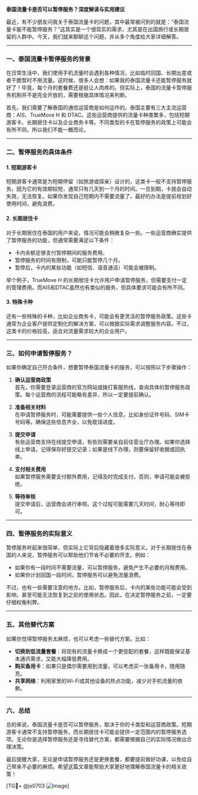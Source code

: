 **泰国流量卡是否可以暂停服务？深度解读与实用建议**

最近，有不少朋友问我关于泰国流量卡的问题，其中最常被问到的就是：“泰国流量卡能不能暂停服务？”这其实是一个很现实的需求，尤其是在出国旅行或长期居留的人群中。今天，我们就来聊聊这个问题，并从多个角度给大家详细解答。

---

### 一、泰国流量卡暂停服务的背景

在日常生活中，我们使用手机流量时会遇到各种情况，比如临时回国、长期出差或者干脆暂时不用流量。这时候，很多人会想：如果我的泰国流量卡还能暂停服务就好了！毕竟，每个月的套餐费还是挺让人肉疼的。但实际上，泰国的流量卡暂停服务机制并不是完全开放的，需要根据具体情况来判断。

首先，我们需要了解泰国的通信运营商是如何运作的。泰国主要有三大主流运营商：AIS、TrueMove H 和 DTAC。这些运营商提供的流量卡种类繁多，包括短期游客卡、长期居住卡以及企业商务卡等。不同类型的卡在暂停服务的政策上可能会有所不同，所以我们不能一概而论。

---

### 二、暂停服务的具体条件

#### 1. **短期游客卡**
短期游客卡通常是为短期停留（如旅游或探亲）设计的，这类卡一般不支持暂停服务。因为它的有效期较短，通常只有几天到一个月的时间。一旦到期，卡就会自动失效，无法恢复。如果你发现自己短期内不需要流量了，最好的办法是提前规划好使用时间，避免浪费。

#### 2. **长期居住卡**
对于长期居住在泰国的用户来说，情况可能会稍微复杂一些。一些运营商确实提供了暂停服务的功能，但通常需要满足以下条件：
- 卡内余额足够支付暂停期间的服务费用。
- 暂停服务的时间有限制，可能只能暂停几个月。
- 暂停后，卡内的某些功能（如短信、语音通话）可能会被限制。

举个例子，TrueMove H 的长期居住卡允许用户申请暂停服务，但需要支付一定的管理费用。而AIS和DTAC虽然也有类似的服务，但具体要求可能会有所不同。

#### 3. **特殊卡种**
还有一些特殊的卡种，比如企业商务卡，可能会有更灵活的暂停服务政策。这些卡通常为企业客户提供定制化的解决方案，可以根据实际需求调整服务内容。不过，这类卡的价格较高，适合对流量需求较大的企业用户。

---

### 三、如何申请暂停服务？

如果你确定自己符合条件，想要暂停泰国流量卡的服务，可以按照以下步骤操作：

1. **确认运营商政策**  
   首先，你需要登录运营商的官方网站或拨打客服热线，查询具体的暂停服务政策。每个运营商的流程可能略有差异，所以一定要提前确认。

2. **准备相关材料**  
   在申请暂停服务时，可能需要提供一些个人信息，比如身份证件号码、SIM卡号码等。确保这些信息齐全，以免耽误进度。

3. **提交申请**  
   有些运营商支持在线提交申请，有些则需要亲自前往营业厅办理。如果你选择线上申请，记得保存好提交记录；如果是线下办理，则要保留好收据或回执单。

4. **支付相关费用**  
   如果暂停服务需要支付额外费用，记得及时完成支付。否则，申请可能会被拒绝。

5. **等待审核**  
   提交申请后，运营商会进行审核。这个过程可能需要几天时间，耐心等待即可。

---

### 四、暂停服务的实际意义

暂停服务听起来很简单，但实际上它背后隐藏着很多实际意义。对于长期居住在泰国的人来说，暂停服务可以帮助他们节省不必要的开支。例如：
- 如果你有一段时间不需要流量，可以暂停服务，避免产生不必要的月租费用。
- 如果你计划回国一段时间，暂停服务可以避免流量浪费。

不过，也有一些需要注意的地方。比如，暂停服务后，卡内的某些功能可能会受到影响，甚至可能无法恢复到之前的使用状态。因此，在决定暂停服务之前，一定要仔细权衡利弊。

---

### 五、其他替代方案

如果你觉得暂停服务太麻烦，也可以考虑一些替代方案。比如：
- **切换到低流量套餐**：将现有的流量卡换成一个更低配的套餐，这样既能保证基本通讯需求，又能大幅降低费用。
- **购买备用卡**：如果只是偶尔需要用到流量，可以考虑买一张备用卡，随用随充。
- **共享网络**：利用家里的Wi-Fi或其他设备的热点功能，减少对手机流量的依赖。

---

### 六、总结

总的来说，泰国流量卡是否可以暂停服务，取决于你的卡类型和运营商政策。短期游客卡通常不支持暂停服务，而长期居住卡可能会提供一定范围内的暂停服务选项。无论你是选择暂停服务还是寻找替代方案，都需要根据自己的实际情况做出合理决策。

最后提醒大家，无论是申请暂停服务还是更换套餐，都要提前做好功课，以免给自己带来不必要的麻烦。希望这篇文章能帮助大家更好地理解泰国流量卡的相关政策！

[TG💪+ @jx0703 ![Image](https://github.com/user-attachments/assets/dbca1d08-cadb-493c-b0ec-ad6f7a83f270)]